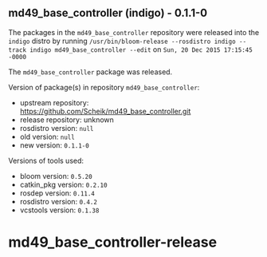 ## md49_base_controller (indigo) - 0.1.1-0

The packages in the `md49_base_controller` repository were released into the `indigo` distro by running `/usr/bin/bloom-release --rosdistro indigo --track indigo md49_base_controller --edit` on `Sun, 20 Dec 2015 17:15:45 -0000`

The `md49_base_controller` package was released.

Version of package(s) in repository `md49_base_controller`:
- upstream repository: https://github.com/Scheik/md49_base_controller.git
- release repository: unknown
- rosdistro version: `null`
- old version: `null`
- new version: `0.1.1-0`

Versions of tools used:
- bloom version: `0.5.20`
- catkin_pkg version: `0.2.10`
- rosdep version: `0.11.4`
- rosdistro version: `0.4.2`
- vcstools version: `0.1.38`


# md49_base_controller-release
